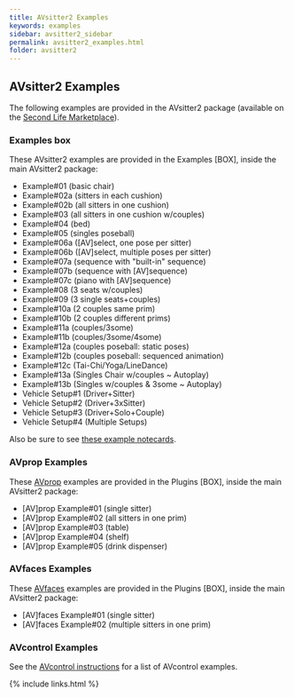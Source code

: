 ```yaml
---
title: AVsitter2 Examples
keywords: examples
sidebar: avsitter2_sidebar
permalink: avsitter2_examples.html
folder: avsitter2
---
```


## AVsitter2 Examples

The following examples are provided in the AVsitter2 package (available on the <a href="{{ site.marketplace }}">Second Life Marketplace</a>).

### Examples box
These AVsitter2 examples are provided in the Examples [BOX], inside the main AVsitter2 package:

<ul>
<li/>Example#01 (basic chair)
<li/>Example#02a (sitters in each cushion)
<li/>Example#02b (all sitters in one cushion)
<li/>Example#03 (all sitters in one cushion w/couples)
<li/>Example#04 (bed)
<li/>Example#05 (singles poseball)
<li/>Example#06a ([AV]select, one pose per sitter)
<li/>Example#06b ([AV]select, multiple poses per sitter)
<li/>Example#07a (sequence with "built-in" sequence)
<li/>Example#07b (sequence with [AV]sequence)
<li/>Example#07c (piano with [AV]sequence)
<li/>Example#08 (3 seats w/couples)
<li/>Example#09 (3 single seats+couples)
<li/>Example#10a (2 couples same prim)
<li/>Example#10b (2 couples different prims)
<li/>Example#11a (couples/3some)
<li/>Example#11b (couples/3some/4some)
<li/>Example#12a (couples poseball: static poses)
<li/>Example#12b (couples poseball: sequenced animation)
<li/>Example#12c (Tai-Chi/Yoga/LineDance)
<li/>Example#13a (Singles Chair w/couples ~ Autoplay)
<li/>Example#13b (Singles w/couples & 3some ~ Autoplay)
<li/>Vehicle Setup#1 (Driver+Sitter)
<li/>Vehicle Setup#2  (Driver+3xSitter)
<li/>Vehicle Setup#3 (Driver+Solo+Couple)
<li/>Vehicle Setup#4 (Multiple Setups)
</ul>
Also be sure to see <a href="/avsitter2_avpos.html#example-notecards">these example notecards</a>.

### AVprop Examples
These <a href="/avsitter2_prop.html">AVprop</a> examples are provided in the Plugins [BOX], inside the main AVsitter2 package:

<ul>
<li/>[AV]prop Example#01 (single sitter)
<li/>[AV]prop Example#02 (all sitters in one prim)
<li/>[AV]prop Example#03 (table)
<li/>[AV]prop Example#04 (shelf)
<li/>[AV]prop Example#05 (drink dispenser)
</ul>

### AVfaces Examples
These <a href="/avsitter2_faces.html">AVfaces</a> examples are provided in the Plugins [BOX], inside the main AVsitter2 package:

<ul>
<li/>[AV]faces Example#01 (single sitter)
<li/>[AV]faces Example#02 (multiple sitters in one prim)
</ul>

### AVcontrol Examples
See the <a href="/avsitter2_control.html">AVcontrol instructions</a> for a list of AVcontrol examples.

{% include links.html %}
